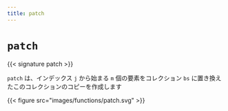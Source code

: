 ```yaml
---
title: patch
---
```


# `patch`

{{< signature patch >}}

`patch` は、インデックス `j` から始まる `m` 個の要素をコレクション `bs` に置き換えたこのコレクションのコピーを作成します

{{< figure src="images/functions/patch.svg" >}}
